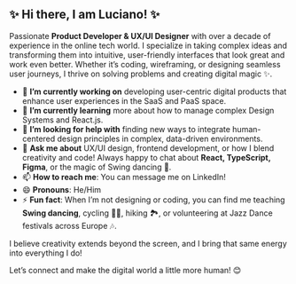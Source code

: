## ✨ Hi there, I am Luciano! ✨

Passionate **Product Developer & UX/UI Designer** with over a decade of experience in the online tech world. I specialize in taking complex ideas and transforming them into intuitive, user-friendly interfaces that look great and work even better. Whether it’s coding, wireframing, or designing seamless user journeys, I thrive on solving problems and creating digital magic ✨.

- 🔭 **I’m currently working on** developing user-centric digital products that enhance user experiences in the SaaS and PaaS space.
- 🌱 **I’m currently learning** more about how to manage complex Design Systems and React.js.
- 🤔 **I’m looking for help with** finding new ways to integrate human-centered design principles in complex, data-driven environments.
- 💬 **Ask me about** UX/UI design, frontend development, or how I blend creativity and code! Always happy to chat about **React, TypeScript, Figma**, or the magic of Swing dancing 💃.
- 📫 **How to reach me**: You can message me on LinkedIn!
- 😄 **Pronouns**: He/Him
- ⚡ **Fun fact**: When I’m not designing or coding, you can find me teaching **Swing dancing**, cycling 🚴‍♂️, hiking 🏞️, or volunteering at Jazz Dance festivals across Europe 🎶. 

I believe creativity extends beyond the screen, and I bring that same energy into everything I do!

Let’s connect and make the digital world a little more human! 😊
